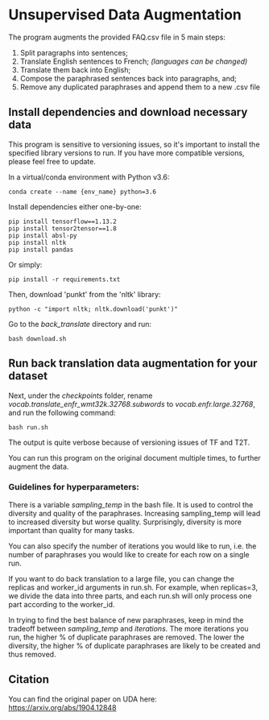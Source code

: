 # Unsupervised Data Augmentation

The program augments the provided FAQ.csv file in 5 main steps:
1) Split paragraphs into sentences; 
2) Translate English sentences to French; *(languages can be changed)*
3) Translate them back into English; 
4) Compose the paraphrased sentences back into paragraphs, and;  
5) Remove any duplicated paraphrases and append them to a new .csv file 

## Install dependencies and download necessary data
This program is sensitive to versioning issues, so it's important to install the specified
library versions to run.  If you have more compatible versions, please feel free to update.

In a virtual/conda environment with Python v3.6:

```shell
conda create --name {env_name} python=3.6
```

Install dependencies either one-by-one:

```shell
pip install tensorflow==1.13.2
pip install tensor2tensor==1.8
pip install absl-py
pip install nltk
pip install pandas
```

Or simply:

```shell
pip install -r requirements.txt
```

Then, download 'punkt' from the 'nltk' library:

```shell
python -c "import nltk; nltk.download('punkt')"
```

Go to the *back_translate* directory and run:

```shell
bash download.sh
```

## Run back translation data augmentation for your dataset

Next, under the *checkpoints* folder, rename *vocab.translate_enfr_wmt32k.32768.subwords* 
to *vocab.enfr.large.32768*, and run the following command:

```shell
bash run.sh
```

The output is quite verbose because of versioning issues of TF and T2T.

You can run this program on the original document multiple times, to further augment
the data.

### Guidelines for hyperparameters:

There is a variable *sampling_temp* in the bash file. It is used to control the
diversity and quality of the paraphrases. Increasing sampling_temp will lead to
increased diversity but worse quality. Surprisingly, diversity is more important
than quality for many tasks.

You can also specify the number of iterations you would like to run, i.e. the 
number of paraphrases you would like to create for each row on a single run.

If you want to do back translation to a large file, you can change the replicas
and worker_id arguments in run.sh. For example, when replicas=3, we divide the
data into three parts, and each run.sh will only process one part according to
the worker_id.

In trying to find the best balance of new paraphrases, keep in mind the tradeoff 
between *sampling_temp* and *iterations*.  The more iterations you run, the higher 
% of duplicate paraphrases are removed.  The lower the diversity, the higher % of 
duplicate paraphrases are likely to be created and thus removed.


## Citation

You can find the original paper on UDA here: https://arxiv.org/abs/1904.12848
